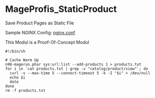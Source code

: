 # MageProfis_StaticProduct
Save Product Pages as Static File

Sample NGINX Config:
[nginx.conf](https://github.com/mageprofis/MageProfis_StaticProduct/blob/master/nginx.sample.conf)

This Modul is a Proof-Of-Concept Modul

```
#!/bin/sh

# Cache Warm Up
n98-magerun.phar sys:url:list --add-products 1 > products.txt
for i in `cat products.txt | grep -v "catalog/product/view"`; do
  curl -s --max-time 5 --connect-timeout 5 -k -I "$i" > /dev/null
  echo $i
  date
done
rm -f products.txt
```
